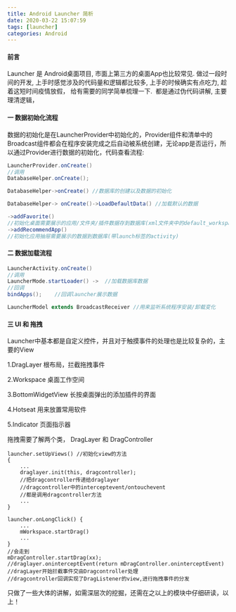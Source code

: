 ```yaml
---
title: Android Launcher 简析
date: 2020-03-22 15:07:59
tags: [launcher]
categories: Android
---
```


#### 前言

Launcher 是 Android桌面项目, 市面上第三方的桌面App也比较常见. 做过一段时间的开发, 上手时感觉涉及的代码量和逻辑都比较多, 上手的时候确实有点吃力, 趁着这短时间疫情放假， 给有需要的同学简单梳理一下.  都是通过伪代码讲解,  主要理清逻辑，

<!--more-->

#### 一 数据初始化流程

数据的初始化是在LauncherProvider中初始化的，Provider组件和清单中的Broadcast组件都会在程序安装完成之后自动被系统创建，无论app是否运行，所以通过Provider进行数据的初始化，代码查看流程:

```java
LauncherProvider.onCreate()
//调用
DatabaseHelper.onCreate();
```

```java
DatabaseHelper->onCreate() //数据库的创建以及数据的初始化
```

```java
DatabaseHelper-> onCreate()->LoadDefaultData() //加载默认的数据

->addFavorite()
//初始化桌面需要展示的应用/文件夹/插件数据存到数据库(xml文件夹中的default_workspace.xml中配置)
->addRecommendApp()
//初始化应用抽屉需要展示的数据到数据库(带launch标签的activity)
```

#### 二 数据加载流程

```java
LauncherActivity.onCreate()
//调用
LauncherMode.startLoader() ->  //加载数据库数据
//回调
bindApps();    //回调launcher展示数据
```

```java
LauncherModel extends BroadcastReceiver //用来监听系统程序安装/卸载变化
```

#### 三 UI 和 拖拽

Launcher中基本都是自定义控件，并且对于触摸事件的处理也是比较复杂的，主要的View

1.DragLayer  根布局，拦截拖拽事件

2.Workspace   桌面工作空间

3.BottomWidgetView  长按桌面弹出的添加插件的界面

4.Hotseat  用来放置常用软件

5.Indicator 页面指示器



拖拽需要了解两个类， DragLayer 和 DragController



```
launcher.setUpViews() //初始化view的方法
{
    ...
    draglayer.init(this, dragcontroller);
    //把dragcontroller传递给draglayer
    //dragcontroller中的interceptevent/ontouchevent 
    //都是调用dragcontroller方法
    ...
}

```

```
launcher.onLongClick() {
    ...
    mWorkspace.startDrag()
    ...
}
//会走到
mDragController.startDrag(xx);
//draglayer.oninterceptEvent(return mDragController.oninterceptEvent)
//dragLayer开始拦截事件交由Dragcontroller处理
//dragcontroller回调实现了DragListener的view,进行拖拽事件的分发

```



只做了一些大体的讲解，如需深层次的挖掘，还需在之以上的模块中仔细研读，以上！
